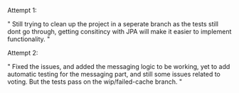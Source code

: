 Attempt 1:

"
Still trying to clean up the project in a seperate branch as the tests still dont go through, getting consitincy with
JPA will make it easier to implement functionality.
"

Attempt 2:

"
Fixed the issues, and added the messaging logic to be working, yet to add automatic testing for the messaging part,
and still some issues related to voting. But the tests pass on the wip/failed-cache branch.
"